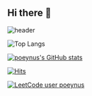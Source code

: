## Hi there 👋

![header](https://capsule-render.vercel.app/api?type=waving&color=93e1d8&height=300&section=header&text=Poeynus%20Github&fontSize=90&fontColor=26547c)

![Top Langs](https://github-readme-stats.vercel.app/api/top-langs/?username=poeynus&layout=compact)

[![poeynus's GitHub stats](https://github-readme-stats.vercel.app/api?username=poeynus&hide=stars,contribs&count_private=true)](https://github.com/poeynus/github-readme-stats)

[![Hits](https://hits.seeyoufarm.com/api/count/incr/badge.svg?url=https%3A%2F%2Fgithub.com%2Fpoeynus&count_bg=%2379C83D&title_bg=%23555555&icon=&icon_color=%23E7E7E7&title=hits&edge_flat=false)](https://hits.seeyoufarm.com)

[![LeetCode user poeynus](https://img.shields.io/badge/dynamic/json?style=for-the-badge&labelColor=black&color=%23ffa116&label=Solved&query=solved&url=https%3A%2F%2Fleetcode-badge.vercel.app%2Fapi%2Fusers%2Fpoeynus&logo=leetcode&logoColor=yellow)](https://leetcode.com/poeynus/)
